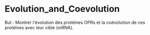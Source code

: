 # Evolution_and_Coevolution

But : Montrer l'évolution des protéines OPRs et la coévolution de ces protéines avec leur cible (mRNA).
